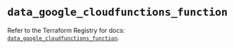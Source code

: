 # `data_google_cloudfunctions_function`

Refer to the Terraform Registry for docs: [`data_google_cloudfunctions_function`](https://registry.terraform.io/providers/drfaust92/google/4.16.4/docs/data-sources/cloudfunctions_function).
